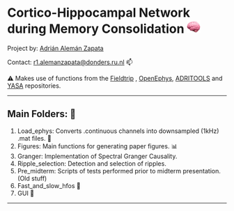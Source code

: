 # Cortico-Hippocampal Network during Memory Consolidation <img src="brain.png" width="30"> 

Project by: [Adrián Alemán Zapata](https://www.linkedin.com/in/adri%C3%A1n-alem%C3%A1n-zapata-b1b727b2/)  <!--- <img src="raised.png" width="25"> -->

<!---:mortar_board: *Defended on 16th November 2018 at TU Eindhoven, The Netherlands.* 
<!---<p align="center">
<img src="giphy.gif" width="300">
</p>
<!--- <img src="poster_Adrian8.png" width="800">--->

Contact: r1.alemanzapata@donders.ru.nl :mailbox: 

:warning: Makes use of functions from the [Fieldtrip](https://github.com/fieldtrip/fieldtrip) , [OpenEphys](https://github.com/open-ephys/analysis-tools), [ADRITOOLS](https://github.com/Aleman-Z/ADRITOOLS) and [YASA](https://github.com/raphaelvallat/yasa) repositories.


--------------------------------
## Main Folders: :file_folder: 
1. Load_ephys: Converts .continuous channels into downsampled (1kHz) .mat files. :floppy_disk:
2. Figures: Main functions for generating paper figures. :bar_chart: 
3. Granger: Implementation of Spectral Granger Causality. 
4. Ripple_selection: Detection and selection of ripples.
5. Pre_midterm: Scripts of tests performed prior to midterm presentation. (Old stuff)
6. Fast_and_slow_hfos :page_facing_up:
7. GUI :hammer:

--------------------------------
